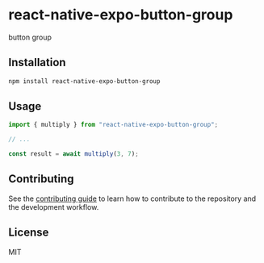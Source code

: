 # react-native-expo-button-group

button group

## Installation

```sh
npm install react-native-expo-button-group
```

## Usage

```js
import { multiply } from "react-native-expo-button-group";

// ...

const result = await multiply(3, 7);
```

## Contributing

See the [contributing guide](CONTRIBUTING.md) to learn how to contribute to the repository and the development workflow.

## License

MIT
